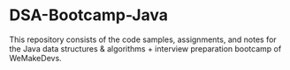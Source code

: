# DSA-Bootcamp-Java
This repository consists of the code samples, assignments, and notes for the Java data structures &amp; algorithms + interview preparation bootcamp of WeMakeDevs. 
